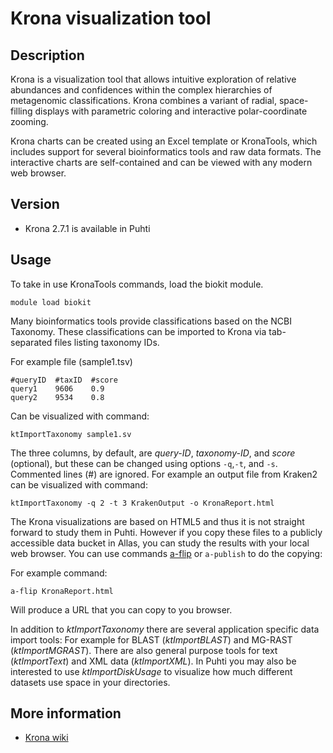 # Krona visualization tool

## Description

Krona is a visualization tool that allows intuitive exploration of relative abundances and confidences within the 
complex hierarchies of metagenomic classifications. Krona combines a variant of radial, space-filling 
displays with parametric coloring and interactive polar-coordinate zooming. 

Krona charts can be created using an Excel template or KronaTools, which includes support for several 
bioinformatics tools and raw data formats. The interactive charts are self-contained and can be 
viewed with any modern web browser.

## Version

*  Krona 2.7.1 is available in Puhti 

## Usage

To take in use KronaTools commands, load the biokit module.

```text
module load biokit
```
Many bioinformatics tools provide classifications based on the NCBI Taxonomy. 
These classifications can be imported to Krona via tab-separated files listing 
taxonomy IDs.

For example file (sample1.tsv)

```text
#queryID  #taxID  #score
query1    9606    0.9
query2    9534    0.8
```
Can be visualized with command:

```text
ktImportTaxonomy sample1.sv 
```
The three columns, by default, are _query-ID_, _taxonomy-ID_, and _score_ (optional), 
but these can be changed using options `-q`,`-t`, and `-s`. Commented lines (#) are ignored. 
For example an output file from Kraken2 can be visualized with command:

```text
ktImportTaxonomy -q 2 -t 3 KrakenOutput -o KronaReport.html
```
The Krona visualizations are based on HTML5 and thus it is not straight forward to study them in Puhti.
However if you copy these files to a publicly accessible data bucket in Allas, you can study the results with
your local web browser. You can use commands [a-flip](../../docs/data/Allas/using_allas/a_commands.md#a-find) or `a-publish` to do the copying:

For example command:
```text
a-flip KronaReport.html
```
Will produce a URL that you can copy to you browser.

In addition to _ktImportTaxonomy_ there are several application specific data import tools: 
For example for BLAST (_ktImportBLAST_) and MG-RAST (_ktImportMGRAST_). There are also general purpose tools
for text (_ktImportText_) and XML data (_ktImportXML_). In Puhti you may also be interested to
use _ktImportDiskUsage_ to visualize how much different datasets use space in your directories.

## More information

*   [Krona wiki](https://github.com/marbl/Krona/wiki)



